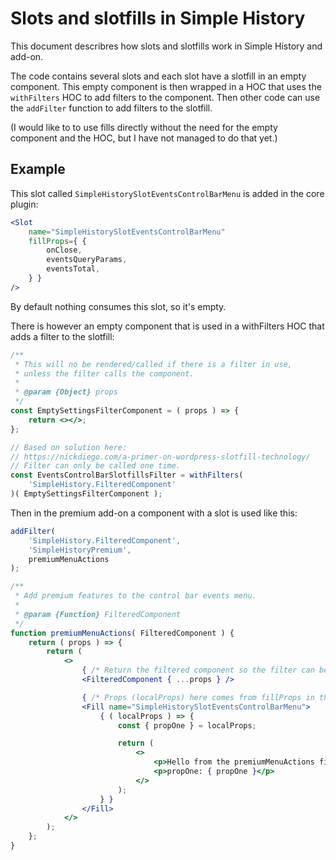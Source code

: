# Slots and slotfills in Simple History

This document describres how slots and slotfills work in Simple History and add-on.

The code contains several slots and each slot have a slotfill in an empty component.
This empty component is then wrapped in a HOC that uses the `withFilters` HOC to add filters to the component.
Then other code can use the `addFilter` function to add filters to the slotfill.

(I would like to to use fills directly without the need for the empty component and the HOC, but I have not managed to do that yet.)

## Example

This slot called `SimpleHistorySlotEventsControlBarMenu` is added in the core plugin:

```jsx
<Slot
	name="SimpleHistorySlotEventsControlBarMenu"
	fillProps={ {
		onClose,
		eventsQueryParams,
		eventsTotal,
	} }
/>
```

By default nothing consumes this slot, so it's empty.

There is however an empty component that is used in a withFilters HOC that adds a filter to the slotfill:

```jsx
/**
 * This will no be rendered/called if there is a filter in use,
 * unless the filter calls the component.
 *
 * @param {Object} props
 */
const EmptySettingsFilterComponent = ( props ) => {
	return <></>;
};

// Based on solution here:
// https://nickdiego.com/a-primer-on-wordpress-slotfill-technology/
// Filter can only be called one time.
const EventsControlBarSlotfillsFilter = withFilters(
	'SimpleHistory.FilteredComponent'
)( EmptySettingsFilterComponent );
```

Then in the premium add-on a component with a slot is used like this:

```jsx
addFilter(
	'SimpleHistory.FilteredComponent',
	'SimpleHistoryPremium',
	premiumMenuActions
);

/**
 * Add premium features to the control bar events menu.
 *
 * @param {Function} FilteredComponent
 */
function premiumMenuActions( FilteredComponent ) {
	return ( props ) => {
		return (
			<>
				{ /* Return the filtered component so the filter can be used multiple times. */ }
				<FilteredComponent { ...props } />

				{ /* Props (localProps) here comes from fillProps in the <Slot /> component. */ }
				<Fill name="SimpleHistorySlotEventsControlBarMenu">
					{ ( localProps ) => {
						const { propOne } = localProps;

						return (
							<>
								<p>Hello from the premiumMenuActions filter!</p>
								<p>propOne: { propOne }</p>
							</>
						);
					} }
				</Fill>
			</>
		);
	};
}
```

